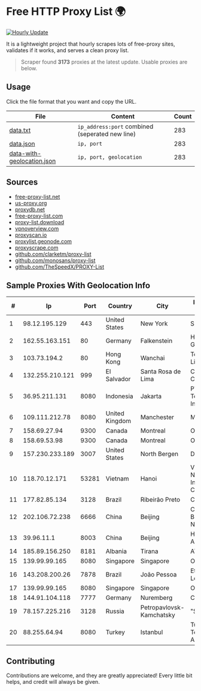 
# Free HTTP Proxy List 🌍

[![Hourly Update](https://github.com/mertguvencli/http-proxy-list/actions/workflows/main.yml/badge.svg?branch=main)](https://github.com/mertguvencli/http-proxy-list/actions/workflows/main.yml)

It is a lightweight project that hourly scrapes lots of free-proxy sites, validates if it works, and serves a clean proxy list.

> Scraper found **3173** proxies at the latest update. Usable proxies are below.

## Usage

Click the file format that you want and copy the URL.


|File|Content|Count|
|----|-------|-----|
|[data.txt](https://raw.githubusercontent.com/mertguvencli/http-proxy-list/main/proxy-list/data.txt)|`ip_address:port` combined (seperated new line)|283|
|[data.json](https://raw.githubusercontent.com/mertguvencli/http-proxy-list/main/proxy-list/data.json)|`ip, port`|283|
|[data-with-geolocation.json](https://raw.githubusercontent.com/mertguvencli/http-proxy-list/main/proxy-list/data-with-geolocation.json)|`ip, port, geolocation`|283|

## Sources

* [free-proxy-list.net](https://free-proxy-list.net)
* [us-proxy.org](https://www.us-proxy.org)
* [proxydb.net](http://proxydb.net)
* [free-proxy-list.com](https://free-proxy-list.com/?page=&port=&type%5B%5D=http&type%5B%5D=https&up_time=0&search=Search)
* [proxy-list.download](https://www.proxy-list.download/HTTP)
* [vpnoverview.com](https://vpnoverview.com/privacy/anonymous-browsing/free-proxy-servers)
* [proxyscan.io](https://www.proxyscan.io)
* [proxylist.geonode.com](https://proxylist.geonode.com/api/proxy-list?limit=300&page=1&sort_by=lastChecked&sort_type=desc&protocols=http,https)
* [proxyscrape.com](https://api.proxyscrape.com/v2/?request=displayproxies&protocol=http&timeout=10000&country=all&ssl=all&anonymity=all)
* [github.com/clarketm/proxy-list](https://raw.githubusercontent.com/clarketm/proxy-list/master/proxy-list-raw.txt)
* [github.com/monosans/proxy-list](https://raw.githubusercontent.com/monosans/proxy-list/main/proxies/http.txt)
* [github.com/TheSpeedX/PROXY-List](https://raw.githubusercontent.com/TheSpeedX/PROXY-List/master/http.txt)


## Sample Proxies With Geolocation Info

|#|Ip|Port|Country|City|Internet Service Provider|
|-|--|----|-------|----|-------------------------|
|1|98.12.195.129|443|United States|New York|Spectrum|
|2|162.55.163.151|80|Germany|Falkenstein|Hetzner Online GmbH|
|3|103.73.194.2|80|Hong Kong|Wanchai|TouchPal HK Co., Limited|
|4|132.255.210.121|999|El Salvador|Santa Rosa de Lima|Conective S.a. De C.V.|
|5|36.95.211.131|8080|Indonesia|Jakarta|PT. Telekomunikasi Indonesia|
|6|109.111.212.78|8080|United Kingdom|Manchester|Metronet|
|7|158.69.27.94|9300|Canada|Montreal|OVH SAS|
|8|158.69.53.98|9300|Canada|Montreal|OVH SAS|
|9|157.230.233.189|3007|United States|North Bergen|DigitalOcean, LLC|
|10|118.70.12.171|53281|Vietnam|Hanoi|Vietnam Internet Network Information Center|
|11|177.82.85.134|3128|Brazil|Ribeirão Preto|Claro S.A.|
|12|202.106.72.238|6666|China|Beijing|China Unicom Beijing Province Network|
|13|39.96.11.1|8003|China|Beijing|Hangzhou Alibaba Advertising Co|
|14|185.89.156.250|8181|Albania|Tirana|ATU|
|15|139.99.99.165|8080|Singapore|Singapore|OVH SAS|
|16|143.208.200.26|7878|Brazil|João Pessoa|Eternal VÔdeo Locadora Ltda|
|17|139.99.99.165|8080|Singapore|Singapore|OVH SAS|
|18|144.91.104.118|7777|Germany|Nuremberg|Contabo GmbH|
|19|78.157.225.216|3128|Russia|Petropavlovsk-Kamchatsky|"SKTV+" LLC|
|20|88.255.64.94|8080|Turkey|Istanbul|Turk Telekomunikasyon Anonim Sirketi|



## Contributing

Contributions are welcome, and they are greatly appreciated! Every
little bit helps, and credit will always be given.

